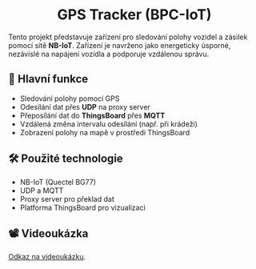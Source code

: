 <h1 align="center">GPS Tracker (BPC-IoT)</h1>

Tento projekt představuje zařízení pro sledování polohy vozidel a zásilek pomocí sítě **NB-IoT**. Zařízení je navrženo jako energeticky úsporné, nezávislé na napájení vozidla a podporuje vzdálenou správu.

## 🔧 Hlavní funkce
- Sledování polohy pomocí GPS
- Odesílání dat přes **UDP** na proxy server
- Přeposílání dat do **ThingsBoard** přes **MQTT**
- Vzdálená změna intervalu odesílání (např. při krádeži)
- Zobrazení polohy na mapě v prostředí ThingsBoard

## 🛠 Použité technologie
- NB-IoT (Quectel BG77)
- UDP a MQTT
- Proxy server pro překlad dat
- Platforma ThingsBoard pro vizualizaci

## 📽️ Videoukázka
[Odkaz na videoukázku](https://www.youtube.com/watch?v=_884BToCRJY).


